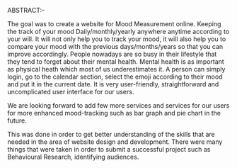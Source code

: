 ABSTRACT:-

The goal was to create a website for Mood Measurement online. Keeping the track of your mood Daily/monthly/yearly anywhere anytime according to your will. It will not only help you to track your mood, it will also help you to compare your mood with the previous days/months/years so that you can improve accordingly. People nowadays are so busy in their lifestyle that they tend to forget about their mental health. Mental health is as important as physical heath which most of us underestimates it. A person can simply login, go to the calendar section, select the emoji according to their mood and put it in the current date. It is very user-friendly, straightforward and uncomplicated user interface for our users.

We are looking forward to add few more services and services for our users for more enhanced mood-tracking such as bar graph and pie chart in the future.

This was done in order to get better understanding of the skills that are needed in the area of website design and development. There were many things that were taken in order to submit a successful project such as Behavioural Research, identifying audiences.
